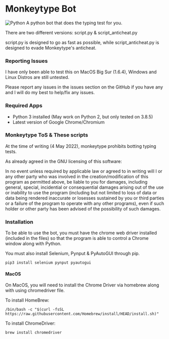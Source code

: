 # Monkeytype Bot
<img alt="Python" src="https://img.shields.io/badge/-Python-4B8BBE?style=flat-square&logo=python&logoColor=white" />
A python bot that does the typing test for you.

There are two different versions: script.py & script_anticheat.py

script.py is designed to go as fast as possible, while script_anticheat.py is designed to evade Monkeytype's anticheat. 

### Reporting Issues

I have only been able to test this on MacOS Big Sur (1.6.4), Windows and Linux Distros are still untested.

Please report any issues in the issues section on the GitHub if you have any and I will do my best to help/fix any issues.

### Required Apps
- Python 3 installed (May work on Python 2, but only tested on 3.8.5)
- Latest version of Google Chrome/Chromium 

### Monkeytype ToS & These scripts

At the time of writing (4 May 2022), monkeytype prohibits botting typing tests. 

As already agreed in the GNU licensing of this software:

In no event unless required by applicable law or agreed to in writing will I or any other party who was involved in the creation/modification of this program as permitted above, be liable to you for damages, including general, special, incidential or consequential damages arising out of the use or inability to use the program (including but not limited to loss of data or data being rendered inaccurate or losesses sustained by you or third parties or a failure of the program to operate with any other programs), even if such holder or other party has been advised of the possibility of such damages.

### Installation

To be able to use the bot, you must have the chrome web driver installed (included in the files) so that the program is able to control a Chrome window along with Python. 

You must also install Selenium, Pynput & PyAutoGUI through pip.

```pip3 install selenium pynput pyautogui```

#### MacOS
On MacOS, you will need to install the Chrome Driver via homebrew along with using chromedriver file.

To install HomeBrew:

`/bin/bash -c "$(curl -fsSL https://raw.githubusercontent.com/Homebrew/install/HEAD/install.sh)"`

To install ChromeDriver:

`brew install chromedriver`
